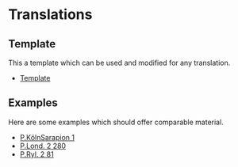 # Translations

## Template
This a template which can be used and modified for any translation.
- [Template](https://github.com/jcowey/translations/blob/main/template.md)

## Examples
Here are some examples which should offer comparable material.
- [P.KölnSarapion 1]()
- [P.Lond. 2 280](https://github.com/jcowey/translations/blob/main/pLond_2_280.md)
- [P.Ryl. 2 81](https://github.com/jcowey/translations/blob/main/pRyl_2_81.md)
